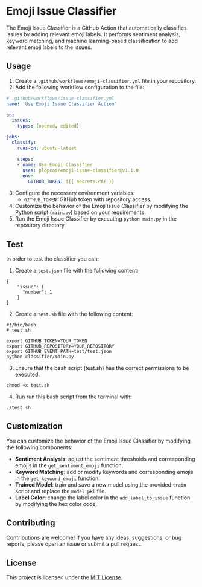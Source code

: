 
# Emoji Issue Classifier

The Emoji Issue Classifier is a GitHub Action that automatically classifies issues by adding relevant emoji labels. It performs sentiment analysis, keyword matching, and machine learning-based classification to add relevant emoji labels to the issues.

## Usage

1. Create a `.github/workflows/emoji-classifier.yml` file in your repository.
2. Add the following workflow configuration to the file:

```yaml
# .github/workflows/issue-classifier.yml
name: 'Use Emoji Issue Classifier Action'

on:
  issues:
    types: [opened, edited]

jobs:
  classify:
    runs-on: ubuntu-latest

    steps:
    - name: Use Emoji Classifier
      uses: plopcas/emoji-issue-classifier@v1.1.0
      env:
        GITHUB_TOKEN: ${{ secrets.PAT }}
```

3. Configure the necessary environment variables:
   - `GITHUB_TOKEN`: GitHub token with repository access.
4. Customize the behavior of the Emoji Issue Classifier by modifying the Python script (`main.py`) based on your requirements.
5. Run the Emoji Issue Classifier by executing `python main.py` in the repository directory.

## Test

In order to test the classifier you can:

1. Create a `test.json` file with the following content:

```
{
    "issue": {
      "number": 1
    }
}
```

2. Create a `test.sh` file with the following content:
```
#!/bin/bash
# test.sh

export GITHUB_TOKEN=YOUR_TOKEN
export GITHUB_REPOSITORY=YOUR_REPOSITORY
export GITHUB_EVENT_PATH=test/test.json
python classifier/main.py
```

3. Ensure that the bash script (test.sh) has the correct permissions to be executed.
```
chmod +x test.sh
```

4. Run run this bash script from the terminal with:
```
./test.sh
```

## Customization

You can customize the behavior of the Emoji Issue Classifier by modifying the following components:

- **Sentiment Analysis**: adjust the sentiment thresholds and corresponding emojis in the `get_sentiment_emoji` function.
- **Keyword Matching**: add or modify keywords and corresponding emojis in the `get_keyword_emoji` function.
- **Trained Model**: train and save a new model using the provided `train` script and replace the `model.pkl` file.
- **Label Color**: change the label color in the `add_label_to_issue` function by modifying the hex color code.

## Contributing

Contributions are welcome! If you have any ideas, suggestions, or bug reports, please open an issue or submit a pull request.

## License

This project is licensed under the [MIT License](LICENSE).
